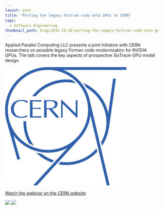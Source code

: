 ```yaml
---
layout: post
title: "Porting the legacy Fortran code onto GPUs at CERN"
tags:
  - Software Engineering
thumbnail_path: blog/2015-10-30-porting-the-legacy-fortran-code-onto-gpus-at-cern/cern.jpg
---
```


Applied Parallel Computing LLC presents a joint initiative with CERN researchers on possible legacy Fortran code modernization for NVIDIA GPUs. The talk covers the key aspects of prospective SixTrack-GPU model design.

![alt text](\assets\img\blog\2015-10-30-porting-the-legacy-fortran-code-onto-gpus-at-cern\cern.jpg "Logo Title Text 1")

[Watch the webinar on the CERN website](https://cds.cern.ch/record/2062033)

[![](https://img.youtube.com/vi/RaMy2vfWGvA/0.jpg)](https://youtu.be/RaMy2vfWGvA)
[![](https://img.youtube.com/vi/vt1MFBLHzzw/0.jpg)](https://youtu.be/vt1MFBLHzzw)
